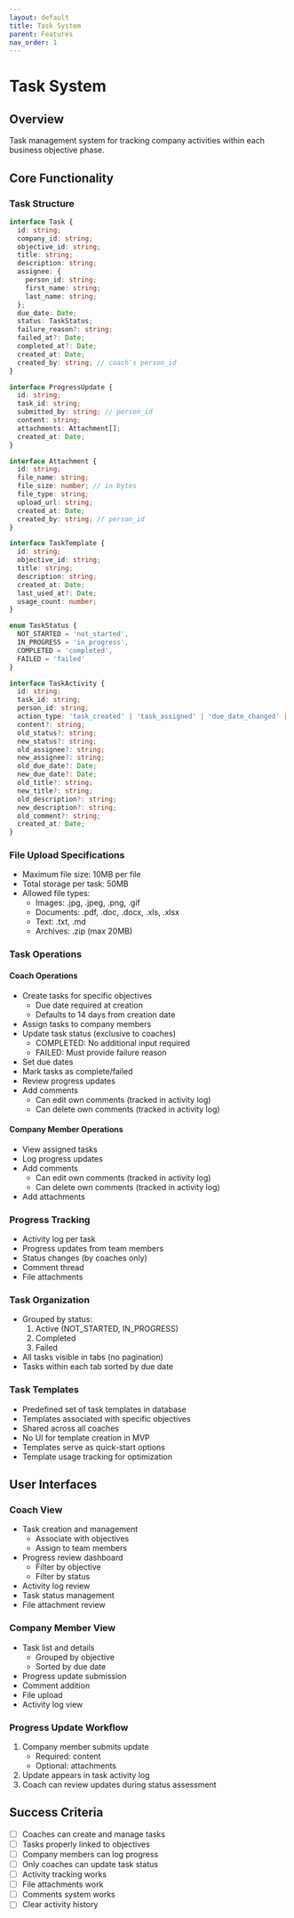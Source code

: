 ```yaml
---
layout: default
title: Task System
parent: Features
nav_order: 1
---
```


# Task System

## Overview
Task management system for tracking company activities within each business objective phase.

## Core Functionality

### Task Structure
```typescript
interface Task {
  id: string;
  company_id: string;
  objective_id: string;
  title: string;
  description: string;
  assignee: {
    person_id: string;
    first_name: string;
    last_name: string;
  };
  due_date: Date;
  status: TaskStatus;
  failure_reason?: string;
  failed_at?: Date;
  completed_at?: Date;
  created_at: Date;
  created_by: string; // coach's person_id
}

interface ProgressUpdate {
  id: string;
  task_id: string;
  submitted_by: string; // person_id
  content: string;
  attachments: Attachment[];
  created_at: Date;
}

interface Attachment {
  id: string;
  file_name: string;
  file_size: number; // in bytes
  file_type: string;
  upload_url: string;
  created_at: Date;
  created_by: string; // person_id
}

interface TaskTemplate {
  id: string;
  objective_id: string;
  title: string;
  description: string;
  created_at: Date;
  last_used_at?: Date;
  usage_count: number;
}

enum TaskStatus {
  NOT_STARTED = 'not_started',
  IN_PROGRESS = 'in_progress',
  COMPLETED = 'completed',
  FAILED = 'failed'
}

interface TaskActivity {
  id: string;
  task_id: string;
  person_id: string;
  action_type: 'task_created' | 'task_assigned' | 'due_date_changed' | 'title_changed' | 'description_changed' | 'progress_update' | 'status_change' | 'comment_added' | 'comment_edited' | 'comment_deleted' | 'attachment_added';
  content?: string;
  old_status?: string;
  new_status?: string;
  old_assignee?: string;
  new_assignee?: string;
  old_due_date?: Date;
  new_due_date?: Date;
  old_title?: string;
  new_title?: string;
  old_description?: string;
  new_description?: string;
  old_comment?: string;
  created_at: Date;
}
```

### File Upload Specifications
- Maximum file size: 10MB per file
- Total storage per task: 50MB
- Allowed file types:
  - Images: .jpg, .jpeg, .png, .gif
  - Documents: .pdf, .doc, .docx, .xls, .xlsx
  - Text: .txt, .md
  - Archives: .zip (max 20MB)

### Task Operations

#### Coach Operations
- Create tasks for specific objectives
  - Due date required at creation
  - Defaults to 14 days from creation date
- Assign tasks to company members
- Update task status (exclusive to coaches)
  - COMPLETED: No additional input required
  - FAILED: Must provide failure reason
- Set due dates
- Mark tasks as complete/failed
- Review progress updates
- Add comments
  - Can edit own comments (tracked in activity log)
  - Can delete own comments (tracked in activity log)

#### Company Member Operations
- View assigned tasks
- Log progress updates
- Add comments
  - Can edit own comments (tracked in activity log)
  - Can delete own comments (tracked in activity log)
- Add attachments

### Progress Tracking
- Activity log per task
- Progress updates from team members
- Status changes (by coaches only)
- Comment thread
- File attachments

### Task Organization
- Grouped by status:
  1. Active (NOT_STARTED, IN_PROGRESS)
  2. Completed
  3. Failed
- All tasks visible in tabs (no pagination)
- Tasks within each tab sorted by due date

### Task Templates
- Predefined set of task templates in database
- Templates associated with specific objectives
- Shared across all coaches
- No UI for template creation in MVP
- Templates serve as quick-start options
- Template usage tracking for optimization

## User Interfaces

### Coach View
- Task creation and management
  - Associate with objectives
  - Assign to team members
- Progress review dashboard
  - Filter by objective
  - Filter by status
- Activity log review
- Task status management
- File attachment review

### Company Member View
- Task list and details
  - Grouped by objective
  - Sorted by due date
- Progress update submission
- Comment addition
- File upload
- Activity log view

### Progress Update Workflow
1. Company member submits update
   - Required: content
   - Optional: attachments
2. Update appears in task activity log
3. Coach can review updates during status assessment

## Success Criteria
- [ ] Coaches can create and manage tasks
- [ ] Tasks properly linked to objectives
- [ ] Company members can log progress
- [ ] Only coaches can update task status
- [ ] Activity tracking works
- [ ] File attachments work
- [ ] Comments system works
- [ ] Clear activity history 